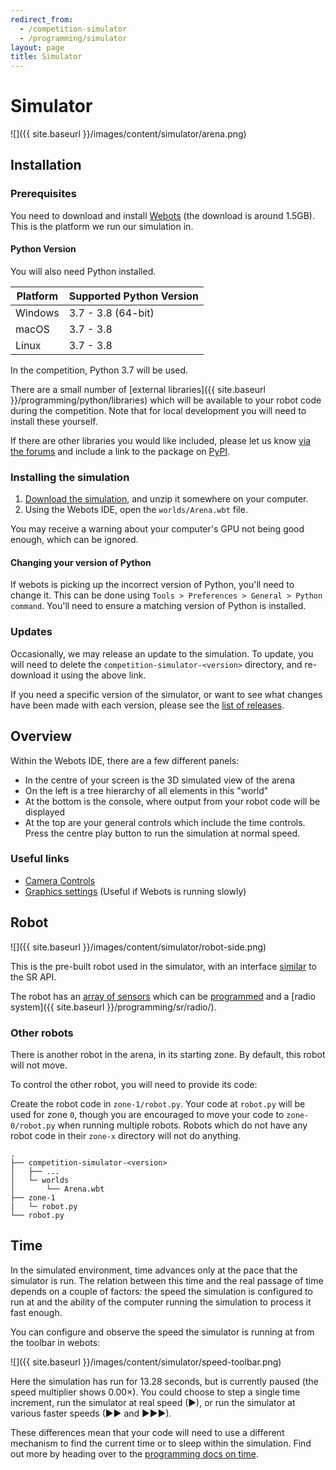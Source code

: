```yaml
---
redirect_from:
  - /competition-simulator
  - /programming/simulator
layout: page
title: Simulator
---
```


# Simulator

![]({{ site.baseurl }}/images/content/simulator/arena.png)

## Installation

### Prerequisites

You need to download and install [Webots](https://cyberbotics.com/#download) (the download is around 1.5GB). This is the platform we run our simulation in.

#### Python Version

You will also need Python installed.

| Platform | Supported Python Version |
|----------|--------------------------|
| Windows  | 3.7 - 3.8 (64-bit)       |
| macOS    | 3.7 - 3.8                |
| Linux    | 3.7 - 3.8                |

In the competition, Python 3.7 will be used.

There are a small number of [external libraries]({{ site.baseurl }}/programming/python/libraries)
which will be available to your robot code during the competition. Note that for
local development you will need to install these yourself.

If there are other libraries you would like included, please let us know
[via the forums](/forum) and include a link to the package on [PyPI](https://pypi.org/).

### Installing the simulation

1. [Download the simulation](https://github.com/srobo/competition-simulator/releases/download/sr2021.2/competition-simulator-sr2021.2.zip), and unzip it somewhere on your computer.
2. Using the Webots IDE, open the `worlds/Arena.wbt` file.

You may receive a warning about your computer's GPU not being good enough, which can be ignored.

#### Changing your version of Python

If webots is picking up the incorrect version of Python, you'll need to change it. This can be done using `Tools > Preferences > General > Python command`. You'll need to ensure a matching version of Python is installed.

### Updates

Occasionally, we may release an update to the simulation. To update, you will need to delete the `competition-simulator-<version>` directory, and re-download it using the above link.

If you need a specific version of the simulator, or want to see what changes
have been made with each version, please see the
[list of releases](https://github.com/srobo/competition-simulator/releases).

## Overview

Within the Webots IDE, there are a few different panels:

- In the centre of your screen is the 3D simulated view of the arena
- On the left is a tree hierarchy of all elements in this "world"
- At the bottom is the console, where output from your robot code will be displayed
- At the top are your general controls which include the time controls. Press the centre play button to run the simulation at normal speed.

### Useful links

- [Camera Controls](https://www.cyberbotics.com/doc/guide/the-3d-window#navigation-in-the-scene)
- [Graphics settings](https://www.cyberbotics.com/doc/guide/preferences#opengl) (Useful if Webots is running slowly)

## Robot

![]({{ site.baseurl }}/images/content/simulator/robot-side.png)

This is the pre-built robot used in the simulator, with an interface [similar](./programming) to the SR API.

The robot has an [array of sensors](./programming/#ruggeduino) which can be [programmed](./programming) and a [radio system]({{ site.baseurl }}/programming/sr/radio/).

### Other robots

There is another robot in the arena, in its starting zone. By default, this robot will not move.

To control the other robot, you will need to provide its code:

Create the robot code in `zone-1/robot.py`. Your code at `robot.py` will be used for zone `0`, 
though you are encouraged to move your code to `zone-0/robot.py` when running multiple robots.
Robots which do not have any robot code in their `zone-x` directory will not do anything.

```
.
├── competition-simulator-<version>
│   ├── ...
│   └─ worlds
│       └── Arena.wbt
├── zone-1
|   └─ robot.py
└── robot.py
```

## Time

In the simulated environment, time advances only at the pace that the simulator
is run. The relation between this time and the real passage of time depends on a
couple of factors: the speed the simulation is configured to run at and the
ability of the computer running the simulation to process it fast enough.

You can configure and observe the speed the simulator is running at from the toolbar in webots:

![]({{ site.baseurl }}/images/content/simulator/speed-toolbar.png)

Here the simulation has run for 13.28 seconds, but is currently paused (the
speed multiplier shows 0.00×). You could choose to step a single time increment,
run the simulator at real speed (▶), or run the simulator at various faster
speeds (▶▶ and ▶▶▶).

These differences mean that your code will need to use a different mechanism to
find the current time or to sleep within the simulation. Find out more by
heading over to the [programming docs on time](./programming/time).
